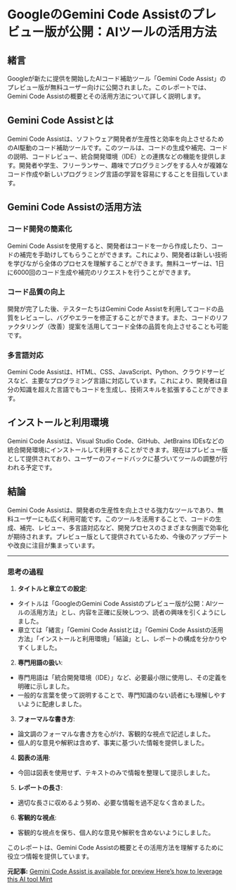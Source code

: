# GoogleのGemini Code Assistのプレビュー版が公開：AIツールの活用方法

## 緒言

Googleが新たに提供を開始したAIコード補助ツール「Gemini Code Assist」のプレビュー版が無料ユーザー向けに公開されました。このレポートでは、Gemini Code Assistの概要とその活用方法について詳しく説明します。

## Gemini Code Assistとは

Gemini Code Assistは、ソフトウェア開発者が生産性と効率を向上させるためのAI駆動のコード補助ツールです。このツールは、コードの生成や補完、コードの説明、コードレビュー、統合開発環境（IDE）との連携などの機能を提供します。開発者や学生、フリーランサー、趣味でプログラミングをする人々が複雑なコード作成や新しいプログラミング言語の学習を容易にすることを目指しています。

## Gemini Code Assistの活用方法

### コード開発の簡素化

Gemini Code Assistを使用すると、開発者はコードを一から作成したり、コードの補完を手助けしてもらうことができます。これにより、開発者は新しい技術を学びながら全体のプロセスを理解することができます。無料ユーザーは、1日に6000回のコード生成や補完のリクエストを行うことができます。

### コード品質の向上

開発が完了した後、テスターたちはGemini Code Assistを利用してコードの品質をレビューし、バグやエラーを修正することができます。また、コードのリファクタリング（改善）提案を活用してコード全体の品質を向上させることも可能です。

### 多言語対応

Gemini Code Assistは、HTML、CSS、JavaScript、Python、クラウドサービスなど、主要なプログラミング言語に対応しています。これにより、開発者は自分の知識を超えた言語でもコードを生成し、技術スキルを拡張することができます。

## インストールと利用環境

Gemini Code Assistは、Visual Studio Code、GitHub、JetBrains IDEsなどの統合開発環境にインストールして利用することができます。現在はプレビュー版として提供されており、ユーザーのフィードバックに基づいてツールの調整が行われる予定です。

## 結論

Gemini Code Assistは、開発者の生産性を向上させる強力なツールであり、無料ユーザーにも広く利用可能です。このツールを活用することで、コードの生成、補完、レビュー、多言語対応など、開発プロセスのさまざまな側面で効率化が期待されます。プレビュー版として提供されているため、今後のアップデートや改良に注目が集まっています。

---

### 思考の過程

1. **タイトルと章立ての設定**:
 - タイトルは「GoogleのGemini Code Assistのプレビュー版が公開：AIツールの活用方法」とし、内容を正確に反映しつつ、読者の興味を引くようにしました。
 - 章立ては「緒言」「Gemini Code Assistとは」「Gemini Code Assistの活用方法」「インストールと利用環境」「結論」とし、レポートの構成を分かりやすくしました。

2. **専門用語の扱い**:
 - 専門用語は「統合開発環境（IDE）」など、必要最小限に使用し、その定義を明確に示しました。
 - 一般的な言葉を使って説明することで、専門知識のない読者にも理解しやすいように配慮しました。

3. **フォーマルな書き方**:
 - 論文調のフォーマルな書き方を心がけ、客観的な視点で記述しました。
 - 個人的な意見や解釈は含めず、事実に基づいた情報を提供しました。

4. **図表の活用**:
 - 今回は図表を使用せず、テキストのみで情報を整理して提示しました。

5. **レポートの長さ**:
 - 適切な長さに収めるよう努め、必要な情報を過不足なく含めました。

6. **客観的な視点**:
 - 客観的な視点を保ち、個人的な意見や解釈を含めないようにしました。

このレポートは、Gemini Code Assistの概要とその活用方法を理解するために役立つ情報を提供しています。

**元記事:** [Gemini Code Assist is available for preview Here’s how to leverage this AI tool Mint](https://www.livemint.com/technology/gemini-code-assist-is-available-for-preview-here-s-how-to-leverage-this-ai-tool-11740653732897.html)